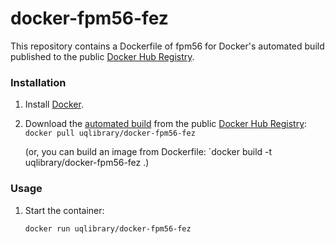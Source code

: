 docker-fpm56-fez
================

This repository contains a Dockerfile of fpm56 for Docker's automated build published to the public [Docker Hub Registry](https://registry.hub.docker.com/).

### Installation

1. Install [Docker](https://www.docker.com/).

2. Download the [automated build](https://registry.hub.docker.com/u/uqlibrary/docker-fpm56-fez/) from the public [Docker Hub Registry](https://registry.hub.docker.com/): `docker pull uqlibrary/docker-fpm56-fez`

   (or, you can build an image from Dockerfile: `docker build -t uqlibrary/docker-fpm56-fez .)

### Usage

1. Start the container:

    ```sh
    docker run uqlibrary/docker-fpm56-fez
    ```

